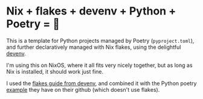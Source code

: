 # Nix + flakes + devenv + Python + Poetry = 🤘

This is a template for Python projects
managed by Poetry (`pyproject.toml`),
and further declaratively managed with Nix flakes,
using the delightful [devenv](https://devenv.sh/).

I'm using this on NixOS, 
where it all fits very nicely together,
but as long as Nix is installed, it should work just fine.

I used the [flakes guide from devenv](https://devenv.sh/guides/using-with-flakes/), 
and combined it with the Python poetry [example](https://github.com/cachix/devenv/tree/main/examples/python-poetry) they have on their github
(which doesn't use flakes).
